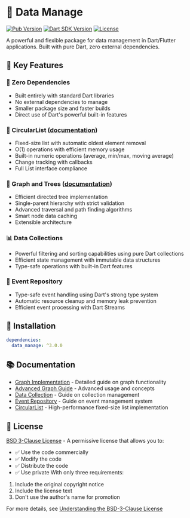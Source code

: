 # 🚀 Data Manage

[![Pub Version](https://img.shields.io/pub/v/data_manage)](https://pub.dev/packages/data_manage)
[![Dart SDK Version](https://badgen.net/pub/sdk-version/data_manage)](https://pub.dev/packages/data_manage)
[![License](https://img.shields.io/badge/license-BSD--3--Clause-blue.svg)](LICENSE)

A powerful and flexible package for data management in Dart/Flutter applications. Built with pure Dart, zero external dependencies.

## 🎯 Key Features

### 🌟 Zero Dependencies
- Built entirely with standard Dart libraries
- No external dependencies to manage
- Smaller package size and faster builds
- Direct use of Dart's powerful built-in features

### 🔄 CircularList ([documentation](lib/src/circular_list/README.md))
- Fixed-size list with automatic oldest element removal
- O(1) operations with efficient memory usage
- Built-in numeric operations (average, min/max, moving average)
- Change tracking with callbacks
- Full List interface compliance

### 🌳 Graph and Trees ([documentation](lib/src/graph/README.md))
- Efficient directed tree implementation
- Single-parent hierarchy with strict validation
- Advanced traversal and path finding algorithms
- Smart node data caching
- Extensible architecture

### 📊 Data Collections
- Powerful filtering and sorting capabilities using pure Dart collections
- Efficient state management with immutable data structures
- Type-safe operations with built-in Dart features

### 🚀 Event Repository
- Type-safe event handling using Dart's strong type system
- Automatic resource cleanup and memory leak prevention
- Efficient event processing with Dart Streams

## 🎯 Installation

```yaml
dependencies:
  data_manage: ^3.0.0
```

## 📚 Documentation

- [Graph Implementation](lib/src/graph/README.md) - Detailed guide on graph functionality
- [Advanced Graph Guide](lib/src/graph/ADVANCED.md) - Advanced usage and concepts
- [Data Collection](lib/src/data_collection/README.md) - Guide on collection management
- [Event Repository](lib/src/event_repository/README.md) - Guide on event management system
- [CircularList](lib/src/circular_list/README.md) - High-performance fixed-size list implementation

## 📄 License

[BSD 3-Clause License](LICENSE) - A permissive license that allows you to:
- ✅ Use the code commercially
- ✅ Modify the code
- ✅ Distribute the code
- ✅ Use private
With only three requirements:
1. Include the original copyright notice
2. Include the license text
3. Don't use the author's name for promotion

For more details, see [Understanding the BSD-3-Clause License](https://opensource.org/licenses/BSD-3-Clause) 
